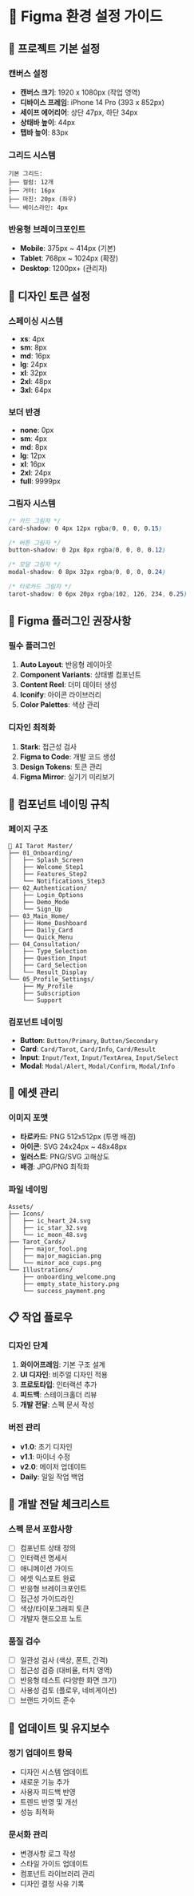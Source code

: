 # 🎨 Figma 환경 설정 가이드

## 📱 프로젝트 기본 설정

### 캔버스 설정
- **캔버스 크기**: 1920 x 1080px (작업 영역)
- **디바이스 프레임**: iPhone 14 Pro (393 x 852px)  
- **세이프 에어리어**: 상단 47px, 하단 34px
- **상태바 높이**: 44px
- **탭바 높이**: 83px

### 그리드 시스템
```
기본 그리드:
├── 컬럼: 12개
├── 거터: 16px
├── 마진: 20px (좌우)
└── 베이스라인: 4px
```

### 반응형 브레이크포인트
- **Mobile**: 375px ~ 414px (기본)
- **Tablet**: 768px ~ 1024px (확장)
- **Desktop**: 1200px+ (관리자)

## 🎯 디자인 토큰 설정

### 스페이싱 시스템
- **xs**: 4px
- **sm**: 8px  
- **md**: 16px
- **lg**: 24px
- **xl**: 32px
- **2xl**: 48px
- **3xl**: 64px

### 보더 반경
- **none**: 0px
- **sm**: 4px
- **md**: 8px
- **lg**: 12px
- **xl**: 16px
- **2xl**: 24px
- **full**: 9999px

### 그림자 시스템
```css
/* 카드 그림자 */
card-shadow: 0 4px 12px rgba(0, 0, 0, 0.15)

/* 버튼 그림자 */
button-shadow: 0 2px 8px rgba(0, 0, 0, 0.12)

/* 모달 그림자 */
modal-shadow: 0 8px 32px rgba(0, 0, 0, 0.24)

/* 타로카드 그림자 */
tarot-shadow: 0 6px 20px rgba(102, 126, 234, 0.25)
```

## 🔧 Figma 플러그인 권장사항

### 필수 플러그인
1. **Auto Layout**: 반응형 레이아웃
2. **Component Variants**: 상태별 컴포넌트
3. **Content Reel**: 더미 데이터 생성
4. **Iconify**: 아이콘 라이브러리
5. **Color Palettes**: 색상 관리

### 디자인 최적화
1. **Stark**: 접근성 검사
2. **Figma to Code**: 개발 코드 생성
3. **Design Tokens**: 토큰 관리
4. **Figma Mirror**: 실기기 미리보기

## 📐 컴포넌트 네이밍 규칙

### 페이지 구조
```
🔮 AI Tarot Master/
├── 01_Onboarding/
│   ├── Splash_Screen
│   ├── Welcome_Step1  
│   ├── Features_Step2
│   └── Notifications_Step3
├── 02_Authentication/
│   ├── Login_Options
│   ├── Demo_Mode
│   └── Sign_Up
├── 03_Main_Home/
│   ├── Home_Dashboard
│   ├── Daily_Card
│   └── Quick_Menu
├── 04_Consultation/
│   ├── Type_Selection
│   ├── Question_Input
│   ├── Card_Selection
│   └── Result_Display
└── 05_Profile_Settings/
    ├── My_Profile
    ├── Subscription
    └── Support
```

### 컴포넌트 네이밍
- **Button**: `Button/Primary`, `Button/Secondary`
- **Card**: `Card/Tarot`, `Card/Info`, `Card/Result`
- **Input**: `Input/Text`, `Input/TextArea`, `Input/Select`
- **Modal**: `Modal/Alert`, `Modal/Confirm`, `Modal/Info`

## 🎨 에셋 관리

### 이미지 포맷
- **타로카드**: PNG 512x512px (투명 배경)
- **아이콘**: SVG 24x24px ~ 48x48px
- **일러스트**: PNG/SVG 고해상도
- **배경**: JPG/PNG 최적화

### 파일 네이밍
```
Assets/
├── Icons/
│   ├── ic_heart_24.svg
│   ├── ic_star_32.svg
│   └── ic_moon_48.svg
├── Tarot_Cards/
│   ├── major_fool.png
│   ├── major_magician.png
│   └── minor_ace_cups.png
└── Illustrations/
    ├── onboarding_welcome.png
    ├── empty_state_history.png
    └── success_payment.png
```

## 📋 작업 플로우

### 디자인 단계
1. **와이어프레임**: 기본 구조 설계
2. **UI 디자인**: 비주얼 디자인 적용
3. **프로토타입**: 인터랙션 추가
4. **피드백**: 스테이크홀더 리뷰
5. **개발 전달**: 스펙 문서 작성

### 버전 관리
- **v1.0**: 초기 디자인
- **v1.1**: 마이너 수정
- **v2.0**: 메이저 업데이트
- **Daily**: 일일 작업 백업

## 🚀 개발 전달 체크리스트

### 스펙 문서 포함사항
- [ ] 컴포넌트 상태 정의
- [ ] 인터랙션 명세서
- [ ] 애니메이션 가이드
- [ ] 에셋 익스포트 완료
- [ ] 반응형 브레이크포인트
- [ ] 접근성 가이드라인
- [ ] 색상/타이포그래피 토큰
- [ ] 개발자 핸드오프 노트

### 품질 검수
- [ ] 일관성 검사 (색상, 폰트, 간격)
- [ ] 접근성 검증 (대비율, 터치 영역)
- [ ] 반응형 테스트 (다양한 화면 크기)
- [ ] 사용성 검토 (플로우, 네비게이션)
- [ ] 브랜드 가이드 준수

## 🔄 업데이트 및 유지보수

### 정기 업데이트 항목
- 디자인 시스템 업데이트
- 새로운 기능 추가
- 사용자 피드백 반영
- 트렌드 반영 및 개선
- 성능 최적화

### 문서화 관리
- 변경사항 로그 작성
- 스타일 가이드 업데이트
- 컴포넌트 라이브러리 관리
- 디자인 결정 사유 기록